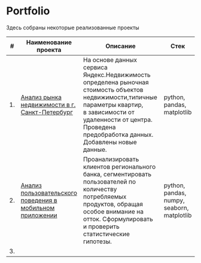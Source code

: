 # Portfolio

Здесь собраны некоторые реализованные проекты

| #    | Наименование проекта                | Описание                                                     | Стек                                                         |
| ---- | ------------------------------------------------------------ | ------------------------------------------------------------ | ------------------------------------------------------------ |
| 1.   | [Анализ рынка недвижимости в г. Санкт-Петербург](https://github.com/KotyaKatina/Portfolio/tree/main/Real%20Estate%20Market)| На основе данных сервиса Яндекс.Недвижимость<br/>определена рыночная стоимость объектов недвижимости,типичные параметры квартир, <br/> в зависимости от удаленности от центра. Проведена предобработка данных. Добавлены новые данные. | python, pandas, matplotlib       |
| 2.   | [Анализ пользовательского поведения в мобильном приложении](https://github.com/KotyaKatina/Portfolio/tree/main/)| Проанализировать клиентов регионального банка, сегментировать пользователей по количеству потребляемых продуктов, обращая особое внимание на отток. Сформулировать и проверить статистические гипотезы.| python, pandas, numpy, seaborn, matplotlib |
| 3.   |  |  |  |
